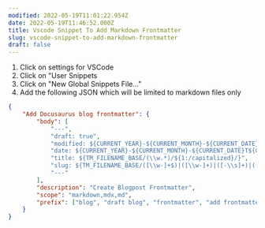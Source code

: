 ```yaml
---
modified: 2022-05-19T11:01:22.954Z
date: 2022-05-19T11:46:52.000Z
title: Vscode Snippet To Add Markdown Frontmatter
slug: vscode-snippet-to-add-markdown-frontmatter
draft: false
---
```


1. Click on settings for VSCode
2. Click on "User Snippets
3. Click on "New Global Snippets File..."
4. Add the following JSON which will be limited to markdown files only

```json
{
    "Add Docusaurus blog frontmatter": {
        "body": [
            "---",
            "draft: true",
            "modified: ${CURRENT_YEAR}-${CURRENT_MONTH}-${CURRENT_DATE}T${CURRENT_HOUR}:${CURRENT_MINUTE}:${CURRENT_SECOND}.000Z",
            "date: ${CURRENT_YEAR}-${CURRENT_MONTH}-${CURRENT_DATE}T${CURRENT_HOUR}:${CURRENT_MINUTE}:${CURRENT_SECOND}.000Z",
            "title: ${TM_FILENAME_BASE/(\\w.*)/${1:/capitalized}/}",
            "slug: ${TM_FILENAME_BASE/([\\w-]+$)|([\\w-]+)|([-\\s]+)|([^\\w]+)/${1:/downcase}${2:/downcase}${2:+-}/gm}",
            "---"
        ],
        "description": "Create Blogpost Frontmatter",
        "scope": "markdown,mdx,md",
        "prefix": ["blog", "draft blog", "frontmatter", "add frontmatter"]
    }
}
```

